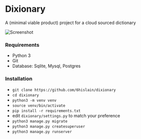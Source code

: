 # Dixionary

A (minimal viable product) project for a cloud sourced dictionary

![Screenshot](screenshot.png)

### Requirements

- Python 3
- Git
- Database: Sqlite, Mysql, Postgres

### Installation

- `git clone https://github.com/6hislain/dixionary`
- `cd dixionary`
- `python3 -m venv venv`
- `source venv/bin/activate`
- `pip install -r requirements.txt`
- edit `dixionary/settings.py` to match your preference
- `python3 manage.py migrate`
- `python3 manage.py createsuperuser`
- `python3 manage.py runserver`
